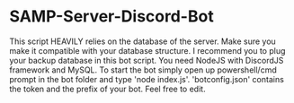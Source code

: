 # SAMP-Server-Discord-Bot
This script HEAVILY relies on the database of the server. Make sure you make it compatible with your database structure. I recommend you to plug your backup database in this bot script. You need NodeJS with DiscordJS framework and MySQL. To start the bot simply open up powershell/cmd prompt in the bot folder and type 'node index.js'. 'botconfig.json' contains the token and the prefix of your bot.
Feel free to edit.
